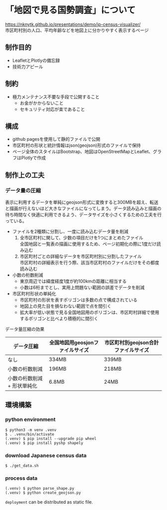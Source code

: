 # 「地図で見る国勢調査」について

https://nknytk.github.io/presentations/demo/jp-census-visualizer/  
市区町村別の人口、平均年齢などを地図上に分かりやすく表示するページ

## 制作目的

* LeafletとPlotlyの備忘録
* 技術力アピール

## 制約

* 極力メンテナンス不要な手段で公開すること
    - お金がかからないこと
    - セキュリティ対応が楽であること
    
## 構成

* github pagesを使用して静的ファイルで公開
* 市区町村の形状と統計情報はjson(geojson)形式のファイルで保持
* ページ全体のスタイルはBootstrap、地図はOpenStreetMapとLeaflet、グラフはPlotlyで作成

## 制作上の工夫

### データ量の圧縮

表示に利用するデータを単純にgeojson形式に変換すると300MBを超え、転送と描画が行えないほど大きなファイルになってしまう。データ読み込みと描画の待ち時間なく快適に利用できるよう、データサイズを小さくするための工夫を行っている。

* ファイルを2種類に分割し、一度に読み込むデータ量を削減
    1. 全市区町村に関して、少数の項目だけを1つにまとめたファイル  
全国地図と一覧表の描画に使用するため、ページ初期化の際に1度だけ読み込む
    2. 市区町村ごとの詳細なデータを市区町村別に分割したファイル  
市区町村の詳細表示を行う際、該当市区町村のファイルだけをその都度読み込む
* 小数の桁数削減
    - 東京周辺では緯度経度1度が約100kmの距離に相当する
    - 小数は6桁までとし、実用上問題ない範囲の誤差でデータを削減
* 市区町村形状の単純化
    - 市区町村の形状を表すポリゴンは多数の点で構成されている
    - 地図上の見た目を損なわない範囲で点を間引く
    - 拡大率が低い状態で見る全国地図用のポリゴンは、市区町村詳細で使用するポリゴンと比べより積極的に間引く

データ量圧縮の効果

| データ圧縮 | 全国地図用geosjonファイルサイズ | 市区町村別geojson合計ファイルサイズ |
| --- | --- | --- |
| なし | 334MB | 339MB |
| 小数の桁数削減 | 196MB | 218MB | 
| 小数の桁数削減 + 形状単純化 | 6.8MB | 24MB |

## 環境構築

### python environment

```
$ python3 -m venv .venv
$ . .venv/bin/activate
(.venv) $ pip install --upgrade pip wheel
(.venv) $ pip install pyshp shapely
```

### download Japanese census data

```
$ ./get_data.sh
```

### process data

```
(.venv) $ python parse_shape.py
(.venv) $ python create_geojson.py
```

`deployment` can be distributed as static file.

